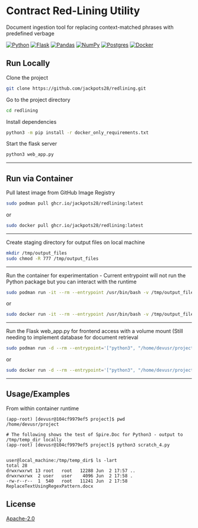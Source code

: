 
# Contract Red-Lining Utility
Document ingestion tool for replacing context-matched phrases with predefined verbage

[![Python](https://img.shields.io/badge/python-3670A0?style=for-the-badge&logo=python&logoColor=ffdd54)](https://www.python.org/)
[![Flask](https://img.shields.io/badge/Flask-000000?style=for-the-badge&logo=flask&logoColor=white)](https://flask.palletsprojects.com/en/3.0.x/)
[![Pandas](https://img.shields.io/badge/pandas-%23150458.svg?style=for-the-badge&logo=pandas&logoColor=white)](https://pandas.pydata.org/)
[![NumPy](https://img.shields.io/badge/numpy-%23013243.svg?style=for-the-badge&logo=numpy&logoColor=white)](https://numpy.org/)
[![Postgres](https://img.shields.io/badge/postgres-%23316192.svg?style=for-the-badge&logo=postgresql&logoColor=white)](https://www.postgresql.org/)
[![Docker](https://img.shields.io/badge/docker-%230db7ed.svg?style=for-the-badge&logo=docker&logoColor=white)](https://www.docker.com/)
## Run Locally

Clone the project
```bash
git clone https://github.com/jackpots28/redlining.git
```

Go to the project directory
```bash
cd redlining
```

Install dependencies
```bash
python3 -m pip install -r docker_only_requirements.txt
```

Start the flask server
```bash
python3 web_app.py
```

---

## Run via Container

Pull latest image from GitHub Image Registry
```bash
sudo podman pull ghcr.io/jackpots28/redlining:latest
```
or
```bash
sudo docker pull ghcr.io/jackpots28/redlining:latest
```

---

Create staging directory for output files on local machine
```bash
mkdir /tmp/output_files
sudo chmod -R 777 /tmp/output_files
```

---

Run the container for experimentation - Current entrypoint will not run the Python package but you can interact with the runtime
```bash
sudo podman run -it --rm --entrypoint /usr/bin/bash -v /tmp/output_files:/home/devusr/project/output_files ghcr.io/jackpots28/redlining:latest
```
or
```bash
sudo docker run -it --rm --entrypoint /usr/bin/bash -v /tmp/output_files:/home/devusr/project/output_files ghcr.io/jackpots28/redlining:latest
```

---

Run the Flask web_app.py for frontend access with a volume mount (Still needing to implement database for document retrieval
```bash
sudo podman run -d --rm --entrypoint='["python3", "/home/devusr/project/web_app.py"]' -p 8080:8080 -v /tmp/output_files:/home/devusr/project/output_files ghcr.io/jackpots28/redlining:latest
```
or
```bash
sudo docker run -d --rm --entrypoint='["python3", "/home/devusr/project/web_app.py"]' -p 8080:8080 -v /tmp/output_files:/home/devusr/project/output_files ghcr.io/jackpots28/redlining:latest
```

---

## Usage/Examples

From within container runtime
```
(app-root) [devusr@104cf9979ef5 project]$ pwd
/home/devusr/project

# The following shows the test of Spire.Doc for Python3 - output to /tmp/temp_dir locally
(app-root) [devusr@104cf9979ef5 project]$ python3 scratch_4.py


user@local_machine:/tmp/temp_dir$ ls -lart
total 28
drwxrwxrwt 13 root   root   12288 Jun  2 17:57 ..
drwxrwxrwx  2 user   user    4096 Jun  2 17:58 .
-rw-r--r--  1  540   root   11241 Jun  2 17:58 ReplaceTextUsingRegexPattern.docx

```


## License

[Apache-2.0](https://choosealicense.com/licenses/apache-2.0/)

